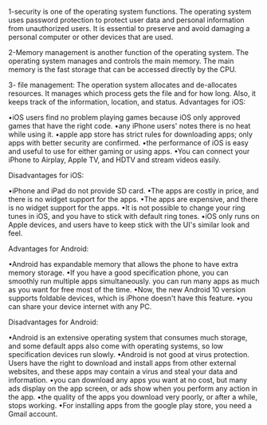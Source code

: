 
1-security is one of the operating system functions. The operating system uses password protection to protect user data and personal information from unauthorized users. It is essential to preserve and avoid damaging a personal computer or other devices that are used.

2-Memory management is another function of the operating system. The operating system manages and controls the main memory. The main memory is the fast storage that can be accessed directly by the CPU.

3- file management: The operation system allocates and de-allocates resources. It manages which process gets the file and for how long. Also, it keeps track of the information, location, and status.
              Advantages for iOS: 

•iOS users find no problem playing games because iOS only approved games that have the right code. 
•any iPhone users' notes there is no heat while using it.
•apple app store has strict rules for downloading apps; only apps with better security are confirmed.
•the performance of iOS is easy and useful to use for either gaming or using apps. 
•You can connect your iPhone to Airplay, Apple TV, and HDTV and stream videos easily.

Disadvantages for iOS:

•iPhone and iPad do not provide SD card. 
•The apps are costly in price, and there is no widget support for the apps.
•The apps are expensive, and there is no widget support for the apps. 
•It is not possible to change your ring tunes in iOS, and you have to stick with default ring tones. 
•iOS only runs on Apple devices, and users have to keep stick with the UI's similar look and feel. 

Advantages for Android:

•Android has expandable memory that allows the phone to have extra memory storage. 
•If you have a good specification phone, you can smoothly run multiple apps simultaneously.
you can run many apps as much as you want for free most of the time.
•Now, the new Android 10 version supports foldable devices, which is iPhone doesn't have this feature.
•you can share your device internet with any PC.

Disadvantages for Android:

•Android is an extensive operating system that consumes much storage, and some default apps also come with operating systems, so low specification devices run slowly.
•Android is not good at virus protection. Users have the right to download and install apps from other external websites, and these apps may contain a virus and steal your data and information.
•you can download any apps you want at no cost, but many ads display on the app screen, or ads show when you perform any action in the app. 
•the quality of the apps you download very poorly, or after a while, stops working. 
•For installing apps from the google play store, you need a Gmail account.

